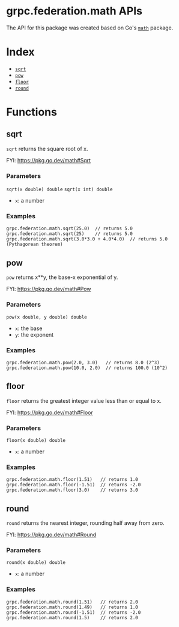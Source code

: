 # grpc.federation.math APIs

The API for this package was created based on Go's [`math`](https://pkg.go.dev/math) package.

# Index

- [`sqrt`](#sqrt)
- [`pow`](#pow)
- [`floor`](#floor)
- [`round`](#round)

# Functions

## sqrt

`sqrt` returns the square root of x.

FYI: https://pkg.go.dev/math#Sqrt

### Parameters

`sqrt(x double) double`
`sqrt(x int) double`

- `x`: a number

### Examples

```cel
grpc.federation.math.sqrt(25.0)  // returns 5.0
grpc.federation.math.sqrt(25)    // returns 5.0
grpc.federation.math.sqrt(3.0*3.0 + 4.0*4.0)  // returns 5.0 (Pythagorean theorem)
```

## pow

`pow` returns x**y, the base-x exponential of y.

FYI: https://pkg.go.dev/math#Pow

### Parameters

`pow(x double, y double) double`

- `x`: the base
- `y`: the exponent

### Examples

```cel
grpc.federation.math.pow(2.0, 3.0)   // returns 8.0 (2^3)
grpc.federation.math.pow(10.0, 2.0)  // returns 100.0 (10^2)
```

## floor

`floor` returns the greatest integer value less than or equal to x.

FYI: https://pkg.go.dev/math#Floor

### Parameters

`floor(x double) double`

- `x`: a number

### Examples

```cel
grpc.federation.math.floor(1.51)   // returns 1.0
grpc.federation.math.floor(-1.51)  // returns -2.0
grpc.federation.math.floor(3.0)    // returns 3.0
```

## round

`round` returns the nearest integer, rounding half away from zero.

FYI: https://pkg.go.dev/math#Round

### Parameters

`round(x double) double`

- `x`: a number

### Examples

```cel
grpc.federation.math.round(1.51)   // returns 2.0
grpc.federation.math.round(1.49)   // returns 1.0
grpc.federation.math.round(-1.51)  // returns -2.0
grpc.federation.math.round(1.5)    // returns 2.0
``` 
